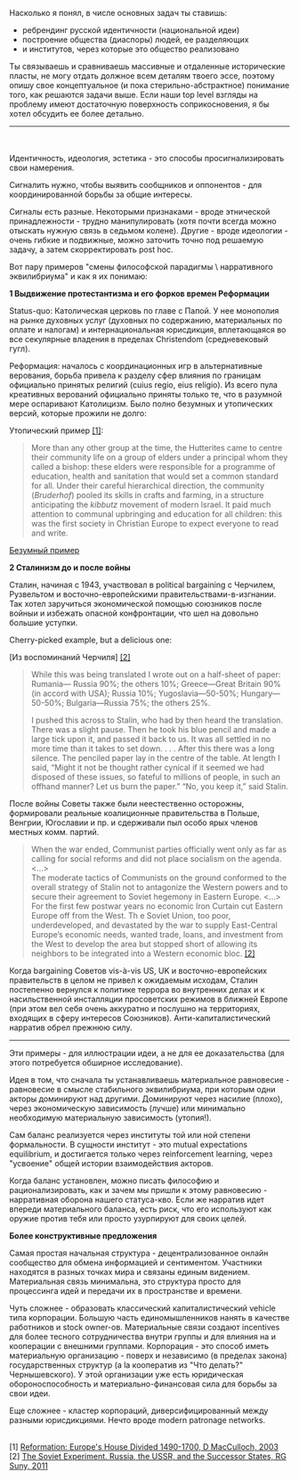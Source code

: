 
Насколько я понял, в числе основных задач ты ставишь:
- ребрендинг русской идентичности (национальной идеи) 
- построение общества (диаспоры) людей, ее разделяющих
- и институтов, через которые это общество реализовано

Ты связываешь и сравниваешь массивные и отдаленные исторические пласты, не могу отдать должное
всем деталям твоего эссе, поэтому опишу свое концептуальное (и пока стерильно-абстрактное) понимание того, как решаются задачи выше. Если наши top level взгляды на проблему имеют достаточную поверхность соприкосновения, я бы хотел обсудить ее более детально.
___________________
\
\
Идентичность, идеология, эстетика - это способы просигнализировать свои намерения.

Сигналить нужно, чтобы выявить сообщников и оппонентов - для координированной борьбы за общие интересы.

Сигналы есть разные.
Некоторыми признаками - вроде этнической принадлежности - трудно манипулировать (хотя почти всегда можно отыскать нужную связь в седьмом колене). Другие - вроде идеологии - очень гибкие и подвижные, можно заточить точно под решаемую задачу, а затем скорректировать post hoc.

Вот пару примеров "смены философской парадигмы \ нарративного эквилибриума" и как я их понимаю:

**1 Выдвижение протестантизма и его форков времен Реформации**

Status-quo: Католическая церковь по главе с Папой. У нее монополия на рынке духовных услуг (духовных по содержанию, материальных по оплате и налогам) и интернациональная юрисдикция, вплетающаяся во все секулярные владения в пределах Christendom (средневековый гугл).

Реформация: началось с координационных игр в альтернативные верования, борьба привела к разделу сфер влияния по границам официально принятых религий (cuius regio, eius religio). Из всего пула креативных верований официально приняты только те, что в разумной мере оспаривают Католицизм. Было полно безумных и утопических версий, которые прожили не долго:

Утопический пример [[1]](#src1):
>    More than any other group at the time, the Hutterites came to
> centre their community life on a group of elders under a principal
> whom they called a bishop: these elders were responsible for a
> programme of education, health and sanitation that would set a common
> standard for all. Under their careful hierarchical direction, the
> community (_Bruderhof_) pooled its skills in crafts and farming, in a
> structure anticipating the _kibbutz_ movement of modern Israel. It
> paid much attention to communal upbringing and education for all
> children: this was the first society in Christian Europe to expect
> everyone to read and write.

[Безумный пример](https://en.wikipedia.org/wiki/M%C3%BCnster_rebellion)


**2 Сталинизм до и после войны**

Сталин, начиная с 1943, участвовал в political bargaining c Черчилем, Рузвельтом и восточно-европейскими правительствами-в-изгнании. Так хотел заручиться экономической помощью союзников после войныи и избежать опасной конфронтации, что шел на довольно большие уступки.

Cherry-picked example, but a delicious one:

[Из воспоминаний Черчиля] [[2]](#src2)

> While this was being translated I wrote out on a half-sheet of paper:
> Rumania— Russia 90%; the others 10%; Greece—Great Britain 90% (in
> accord with USA); Russia 10%; Yugoslavia—50-50%; Hungary—50-50%;
> Bulgaria—Russia 75%; the others 25%. 
>
> I pushed this across to Stalin, who had by then heard the translation.
> There was a slight pause. Then he took his blue pencil and made a large
>  tick upon it, and passed it back to us. 
>  It was all settled in no more time than it takes to set down. . . .
>  After this there was a long silence. The penciled paper lay in the centre
>  of the table. At length I said, “Might it not be thought rather cynical
>  if it seemed we had disposed of these issues, so fateful to millions
>  of people, in such an offhand manner? Let us burn the paper.” 
>  “No, you keep it,” said Stalin.

  

После войны Советы также были неестественно осторожны, формировали реальные коалиционные правительства в Польше, Венгрии, Югославии и пр. и сдерживали пыл особо ярых членов местных комм. партий.

  

> When the war ended, Communist parties officially went only as far as
> calling for social reforms and did not place socialism on the agenda.
> <...>  
> The moderate tactics of Communists on the ground conformed to
> the overall strategy of Stalin not to antagonize the Western powers
> and to secure their agreement to Soviet hegemony in Eastern Europe.
> <...>  
> For the first few postwar years no economic Iron Curtain cut
> Eastern Europe off from the West. Th e Soviet Union, too poor,
> underdeveloped, and devastated by the war to supply East-Central
> Europe’s economic needs, wanted trade, loans, and investment from the
> West to develop the area but stopped short of allowing its neighbors
> to be integrated into a Western economic bloc. [[2]](#src2)

Когда bargaining Советов vis-à-vis US, UK и восточно-европейских правительств в целом не привел к ожидаемым исходам, Сталин постепенно вернулся к политике террора во внутренних делах и к насильственной инсталляции
просоветских режимов в ближней Европе (при этом вел себя очень аккуратно и послушно на территориях, входящих в сферу интересов Союзников). Анти-капиталистический нарратив обрел прежнюю силу. 

___
Эти примеры - для иллюстрации идеи, а не для ее доказательства (для этого потребуется
обширное исследование).

  

Идея в том, что сначала ты устанавливаешь материальное равновесие - равновесие в смысле стабильного эквилибриума, при которым одни акторы доминируют над другими. Доминируют через насилие (плохо), через экономическую зависимость (лучше) или минимально необходимую материальную зависимость (утопия!).

Сам баланс реализуется через институты той или ной степени формальности. В сущности институт - это 
mutual expectations equilibrium, и достигается только через reinforcement learning, через "усвоение" общей истории взаимодействия акторов. 

Когда баланс установлен, можно писать философию и рационализировать, как и зачем мы пришли к этому равновесию - нарративная оборона нашего статуса-кво. Если же нарратив идет впереди материального баланса, есть риск, что его используют как оружие против тебя или просто узурпируют для своих целей.    


**Более конструктивные предложения**

Самая простая начальная структура - децентрализованное онлайн сообщество для обмена информацией и сентиментом.
Участники находятся в разных точках мира и связаны единым видением. Материальная связь минимальна, 
это структура просто для процессинга идей и передачи их в пространстве и времени.

Чуть сложнее - образовать классический капиталистический vehicle типа корпорации. Большую часть
единомышленников нанять в качестве работников и stock owner-ов. Материальные связи создают 
incentives для более тесного сотрудничества внутри группы и для влияния на
и кооперации с внешними группами.
Корпорация - это способ иметь материальную организацию - поверх и независимо (в пределах закона)
государственных структур (a la кооператив из "Что делать?" Чернышевского). У этой организации 
уже есть юридическая обороноспособность и материально-финансовая сила для борьбы за свои идеи.

Еще сложнее - кластер корпораций, диверсифицированный между разными юрисдикциями. 
Нечто вроде modern patronage networks. 

\
<a name="src1">[1] [Reformation: Europe's House Divided 1490-1700, D MacCulloch, 2003](https://www.amazon.com/Reformation-Europes-House-Divided-1490-1700/dp/0140285342)</a><br>
<a name="src2">[2] [The Soviet Experiment. Russia, the USSR, and the Successor States, RG Suny, 2011](https://www.amazon.com/Soviet-Experiment-Russia-Successor-States/dp/0195340558/ref=sr_1_1?keywords=soviet+experiment&qid=1648848942&sprefix=soviet+exp%2Caps%2C239&sr=8-1)</a>
